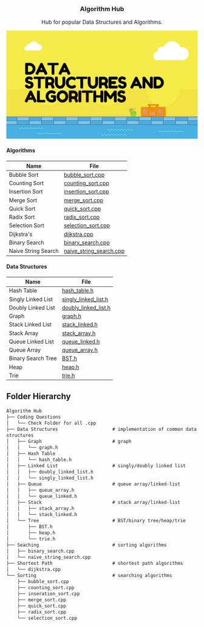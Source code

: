 <br />
<p align="center">
  <a href="https://github.com/dylansloann/Maze-Gen-Solver">
  </a>

  <h3 align="center">Algorithm Hub</h3>

  <p align="center">
     Hub for popular Data Structures and Algorithms.

![Header][header-screenshot]

#### Algorithms
| Name | File |
|------|------|
|Bubble Sort|[bubble_sort.cpp](https://github.com/dylansloann/Algorithm-Hub/blob/master/Sorting/bubble_sort.cpp)|
|Counting Sort|[counting_sort.cpp](https://github.com/dylansloann/Algorithm-Hub/blob/master/Sorting/counting_sort.cpp)|
|Insertion Sort|[insertion_sort.cpp](https://github.com/dylansloann/Algorithm-Hub/blob/master/Sorting/insertion_sort.cpp)|
|Merge Sort|[merge_sort.cpp](https://github.com/dylansloann/Algorithm-Hub/blob/master/Sorting/merge_sort.cpp)|
|Quick Sort|[quick_sort.cpp](https://github.com/dylansloann/Algorithm-Hub/blob/master/Sorting/quick_sort.cpp)|
|Radix Sort|[radix_sort.cpp](https://github.com/dylansloann/Algorithm-Hub/blob/master/Sorting/radix_sort.cpp)|
|Selection Sort|[selection_sort.cpp](https://github.com/dylansloann/Algorithm-Hub/blob/master/Sorting/selection_sort.cpp)|
|Dijkstra's|[dijkstra.cpp](https://github.com/dylansloann/Algorithm-Hub/blob/master/Shortest%20Path/WIP_dijkstra.cpp)|
|Binary Search|[binary_search.cpp](https://github.com/dylansloann/Algorithm-Hub/blob/master/Searching/binary_seach.cpp)|
|Naive String Search|[naive_string_search.cpp](https://github.com/dylansloann/Algorithm-Hub/blob/master/Searching/naive_string_search.cpp)|


#### Data Structures
| Name | File |
|------|------|
|Hash Table|[hash_table.h](https://github.com/dylansloann/Algorithm-Hub/blob/master/Data%20Structures/Hash%20Table/hash_table.h)|
|Singly Linked List|[singly_linked_list.h](https://github.com/dylansloann/Algorithm-Hub/blob/master/Data%20Structures/Linked%20List/singly_linked_list.h)|
|Doubly Linked List|[doubly_linked_list.h](https://github.com/dylansloann/Algorithm-Hub/blob/master/Data%20Structures/Linked%20List/doubly_linked_list.h)|
|Graph|[graph.h](https://github.com/dylansloann/Algorithm-Hub/blob/master/Data%20Structures/Graph/WIP_graph.h)|
|Stack Linked List|[stack_linked.h](https://github.com/dylansloann/Algorithm-Hub/blob/master/Data%20Structures/Stack/stack_linked.h)|
|Stack Array|[stack_array.h](https://github.com/dylansloann/Algorithm-Hub/blob/master/Data%20Structures/Stack/stack_array.h)|
|Queue Linked List|[queue_linked.h](https://github.com/dylansloann/Algorithm-Hub/blob/master/Data%20Structures/Queue/queue_linked.h)|
|Queue Array|[queue_array.h](https://github.com/dylansloann/Algorithm-Hub/blob/master/Data%20Structures/Queue/queue_array.h)|
|Binary Search Tree|[BST.h](https://github.com/dylansloann/Algorithm-Hub/blob/master/Data%20Structures/Tree/BST.h)|
|Heap|[heap.h](https://github.com/dylansloann/Algorithm-Hub/blob/master/Data%20Structures/Tree/WIP_heap.h)|
|Trie|[trie.h](https://github.com/dylansloann/Algorithm-Hub/blob/master/Data%20Structures/Tree/WIP_trie.h)|


## Folder Hierarchy
```
Algorithm Hub
├── Coding Questions
│   └── Check Folder for all .cpp
├── Data Structures                    # implementation of common data structures
│   ├── Graph                          # graph
│   │   └── graph.h
│   ├── Hash Table
│   │   └── hash_table.h
│   ├── Linked List                    # singly/doubly linked list
│   │   ├── doubly_linked_list.h
│   │   └── singly_linked_list.h
│   ├── Queue                          # queue array/linked-list
│   │   ├── queue_array.h
│   │   └── queue_linked.h
│   ├── Stack                          # stack array/linked-list
│   │   ├── stack_array.h
│   │   └── stack_linked.h
│   └── Tree                           # BST/binary tree/heap/trie
│       ├── BST.h
│       ├── heap.h
│       └── trie.h
├── Seaching                           # sorting algorithms
│   ├── binary_search.cpp
│   └── naive_string_search.cpp
├── Shortest Path                      # shortest path algorithms
│   └── dijkstra.cpp
└── Sorting                            # searching algorithms
    ├── bubble_sort.cpp
    ├── counting_sort.cpp
    ├── inseration_sort.cpp
    ├── merge_sort.cpp
    ├── quick_sort.cpp
    ├── radix_sort.cpp
    └── selection_sort.cpp
```

[header-screenshot]: header.jpg
